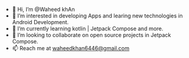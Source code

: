 - 👋 Hi, I’m @Waheed khAn 
- 👀 I’m interested in developing Apps and learing new technologies in Android Development.
- 🌱 I’m currently learning kotlin | Jetpack Compose and more.
- 💞️ I’m looking to collaborate on open source projects in Jetpack Compose.
- 📫 Reach me at waheedkhan6446@gmail.com

<!---
ghost-recone/ghost-recone is a ✨ special ✨ repository because its `README.md` (this file) appears on your GitHub profile.
You can click the Preview link to take a look at your changes.
--->
